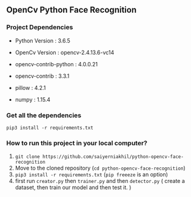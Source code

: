 ## OpenCv Python Face Recognition ##

### Project Dependencies ###

- Python Version : 3.6.5

- OpenCv Version : opencv-2.4.13.6-vc14

- opencv-contrib-python : 4.0.0.21

- opencv-contrib : 3.3.1

- pillow : 4.2.1

- numpy : 1.15.4

### Get all the dependencies ###

```pip3 install -r requirements.txt```

### How to run this project in your local computer? ###

1. ```git clone https://github.com/saiyerniakhil/python-opencv-face-recognition```
2. Move to the cloned repository (```cd python-opencv-face-recognition```)
3. ```pip3 install -r requirements.txt``` (```pip freeeze``` is an option)
4.  first run ```creator.py``` then ```trainer.py``` and then ```detector.py``` ( create a dataset, then train our model and then test it. )

